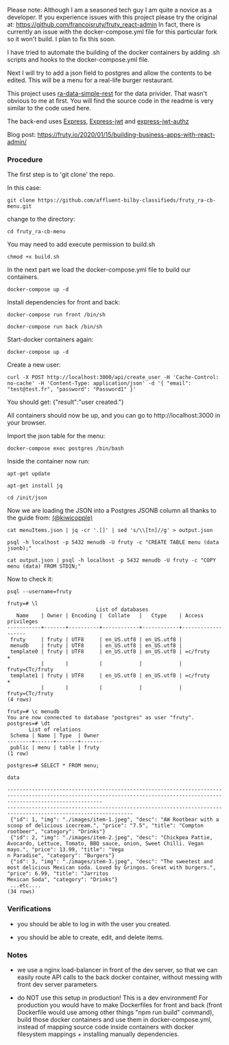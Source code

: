 Please note: Although I am a seasoned tech guy I am quite a novice as a developer. If you experience issues with this project please try the original at: https://github.com/francoisruty/fruty_react-admin
In fact, there is currently an issue with the docker-compose.yml file for this particular fork so it won't build. I plan to fix this soon.

I have tried to automate the building of the docker containers by adding .sh scripts and hooks to the docker-compose.yml file. 

Next I will try to add a json field to postgres and allow the contents to be edited. This will be a menu for a real-life burger restaurant.

This project uses [ra-data-simple-rest](https://github.com/marmelab/react-admin/tree/master/packages/ra-data-simple-rest) for the data privider. That wasn't obvious to me at first. You will find the source code in the readme is very similar to the code used here.

The back-end uses [Express](https://github.com/auth0/express), [Express-jwt](https://github.com/auth0/express-jwt) and [express-jwt-authz](https://github.com/auth0/express-jwt-authz)



Blog post: https://fruty.io/2020/01/15/building-business-apps-with-react-admin/


### Procedure

The first step is to 'git clone' the repo.

In this case:

```
git clone https://github.com/affluent-bilby-classifieds/fruty_ra-cb-menu.git
```

change to the directory:

```
cd fruty_ra-cb-menu
```


You may need to add execute permission to build.sh

```
chmod +x build.sh
```
In the next part we load the docker-compose.yml file to build our containers.

```
docker-compose up -d
```

Install dependencies for front and back:

```
docker-compose run front /bin/sh
```
```
docker-compose run back /bin/sh
```
Start-docker containers again:

```
docker-compose up -d
```
Create a new user:

```
curl -X POST http://localhost:3000/api/create_user -H 'Cache-Control: no-cache' -H 'Content-Type: application/json' -d '{ "email": "test@test.fr", "password": "Password1" }'
```

You should get:
{"result":"user created."}




All containers should now be up, and you can go to http://localhost:3000 in your browser.

Import the json table for the menu:

```
docker-compose exec postgres /bin/bash
```
Inside the container now run:

```
apt-get update
```
```
apt-get install jq
```
```
cd /init/json
```

Now we are loading the JSON into a Postgres JSONB column all thanks to the guide from: [(@kiwicopple)](https://dev.to/kiwicopple/loading-json-into-postgres-2l28])

```
cat menuItems.json | jq -cr '.[]' | sed 's/\\[tn]//g' > output.json
```


```
psql -h localhost -p 5432 menudb -U fruty -c "CREATE TABLE menu (data jsonb);"
```

```
cat output.json | psql -h localhost -p 5432 menudb -U fruty -c "COPY menu (data) FROM STDIN;"
```
Now to check it:


```
psql --username=fruty

```

```
fruty=# \l
                             List of databases
   Name    | Owner | Encoding |  Collate   |   Ctype    | Access privileges 
-----------+-------+----------+------------+------------+-------------------
 fruty     | fruty | UTF8     | en_US.utf8 | en_US.utf8 | 
 menudb    | fruty | UTF8     | en_US.utf8 | en_US.utf8 | 
 template0 | fruty | UTF8     | en_US.utf8 | en_US.utf8 | =c/fruty         +
           |       |          |            |            | fruty=CTc/fruty
 template1 | fruty | UTF8     | en_US.utf8 | en_US.utf8 | =c/fruty         +
           |       |          |            |            | fruty=CTc/fruty
(4 rows)

```

```
fruty=# \c menudb
You are now connected to database "postgres" as user "fruty".
postgres=# \dt
       List of relations
 Schema | Name | Type  | Owner 
--------+------+-------+-------
 public | menu | table | fruty
(1 row)

postgres=# SELECT * FROM menu;
                                                                                                                                           data                            
                                                                                                               
---------------------------------------------------------------------------------------------------------------------------------------------------------------------------
---------------------------------------------------------------------------------------------------------------
 {"id": 1, "img": "./images/item-1.jpeg", "desc": "AW Rootbear with a scoop of delicious icecream.", "price": "7.5", "title": "Compton rootbeer", "category": "Drinks"}
 {"id": 2, "img": "./images/item-2.jpeg", "desc": "Chickpea Pattie, Avocardo, Lettuce, Tomato, BBQ sauce, onion, Sweet Chilli. Vegan mayo.", "price": 13.99, "title": "Vega
n Paradise", "category": "Burgers"}
 {"id": 3, "img": "./images/item-3.jpeg", "desc": "The sweetest and most delicious Mexican soda. Loved by Gringos. Great with burgers.", "price": 6.99, "title": "Jarritos 
Mexican Soda", "category": "Drinks"}
 ...etc....
(34 rows)

```

### Verifications

- you should be able to log in with the user you created.

- you should be able to create, edit, and delete items.


### Notes


- we use a nginx load-balancer in front of the dev server, so that we can easily route
API calls to the back docker container, without messing with front dev server parameters.

- do NOT use this setup in production! This is a dev environment! For production you would have
to make Dockerfiles for front and back (front Dockerfile would use among other things "npm run build" command), build those docker containers and use them in docker-compose.yml, instead of mapping source code inside containers with docker filesystem mappings + installing manually dependencies.
